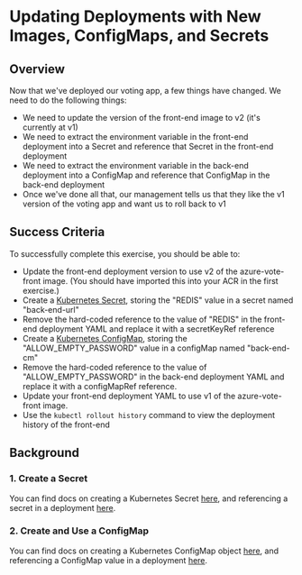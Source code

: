 # Updating Deployments with New Images, ConfigMaps, and Secrets

## Overview

Now that we've deployed our voting app, a few things have changed. We need to do the following things:

- We need to update the version of the front-end image to v2 (it's currently at v1)
- We need to extract the environment variable in the front-end deployment into a Secret and reference that Secret in the front-end deployment
- We need to extract the environment variable in the back-end deployment into a ConfigMap and reference that ConfigMap in the back-end deployment
- Once we've done all that, our management tells us that they like the v1 version of the voting app and want us to roll back to v1

## Success Criteria

To successfully complete this exercise, you should be able to:

- Update the front-end deployment version to use v2 of the azure-vote-front image. (You should have imported this into your ACR in the first exercise.)
- Create a [Kubernetes Secret](https://kubernetes.io/docs/concepts/configuration/secret/), storing the "REDIS" value in a secret named "back-end-url"
- Remove the hard-coded reference to the value of "REDIS" in the front-end deployment YAML and replace it with a secretKeyRef reference
- Create a [Kubernetes ConfigMap](https://kubernetes.io/docs/concepts/configuration/configmap/), storing the "ALLOW_EMPTY_PASSWORD" value in a configMap named "back-end-cm"
- Remove the hard-coded reference to the value of "ALLOW_EMPTY_PASSWORD" in the back-end deployment YAML and replace it with a configMapRef reference.
- Update your front-end deployment YAML to use v1 of the azure-vote-front image.
- Use the `kubectl rollout history` command to view the deployment history of the front-end

## Background

### 1. Create a Secret

You can find docs on creating a Kubernetes Secret [here](https://kubernetes.io/docs/tasks/configmap-secret/managing-secret-using-kubectl/), and referencing a secret in a deployment [here](https://kubernetes.io/docs/concepts/configuration/secret/#using-secrets-as-environment-variables).

### 2. Create and Use a ConfigMap

You can find docs on creating a Kubernetes ConfigMap object [here](https://kubernetes.io/docs/tasks/configure-pod-container/configure-pod-configmap/#create-configmaps-from-literal-values), and referencing a ConfigMap value in a deployment [here](https://kubernetes.io/docs/tasks/configure-pod-container/configure-pod-configmap/#define-container-environment-variables-using-configmap-data).
